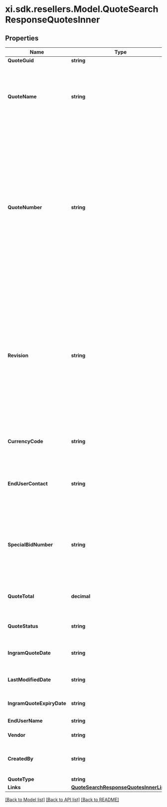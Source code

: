 # xi.sdk.resellers.Model.QuoteSearchResponseQuotesInner

## Properties

Name | Type | Description | Notes
------------ | ------------- | ------------- | -------------
**QuoteGuid** | **string** |  | [optional] 
**QuoteName** | **string** | Quote Name given to quote by sales team or system generated.  Generally used as a reference to identify the quote. | [optional] 
**QuoteNumber** | **string** | Unique identifier generated by Ingram Micros CRM specific to each quote.  When applying a filter to the quoteNumber and including a partial quote number in the filter, all quotes containing any information included in the filter can be retrieved as a subset of all available customer quotes. | [optional] 
**Revision** | **string** | When a quote has been revised and updated, the quote number remains the same throughout the lifecycle of the quote, however, a Revision number is updated for each revision of the quote.  The revision numbers is associated with the Unique Quote Number. | [optional] 
**CurrencyCode** | **string** | The country-specific three digit ISO 4217 currency code for the order. | [optional] 
**EndUserContact** | **string** | End User Name is the end customer name that is associated with a quote in Ingram Micros CRM. | [optional] 
**SpecialBidNumber** | **string** | Special Pricing Bid Number, also refers to as Dart Number relates to a unique pricing deal associated with a vendor for the quote. | [optional] 
**QuoteTotal** | **decimal** | Total amount of quoted price for all products in the quote. | [optional] 
**QuoteStatus** | **string** | This refers to the primary status of the quote. | [optional] 
**IngramQuoteDate** | **string** | Date the Quote was initially Created. | [optional] 
**LastModifiedDate** | **string** | Date the Quote was last updated or modified. | [optional] 
**IngramQuoteExpiryDate** | **string** | Date when the Quote Expires. | [optional] 
**EndUserName** | **string** | End User Name | [optional] 
**Vendor** | **string** | Name of the vendor. | [optional] 
**CreatedBy** | **string** | Name of the end user/customer who created a quote. | [optional] 
**QuoteType** | **string** | Type of quote | [optional] 
**Links** | [**QuoteSearchResponseQuotesInnerLinks**](QuoteSearchResponseQuotesInnerLinks.md) |  | [optional] 

[[Back to Model list]](../README.md#documentation-for-models) [[Back to API list]](../README.md#documentation-for-api-endpoints) [[Back to README]](../README.md)

